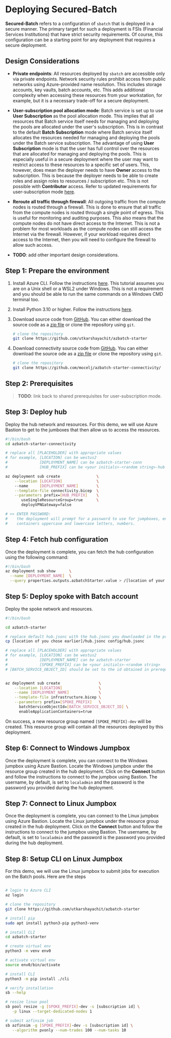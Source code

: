 # Deploying Secured-Batch

**Secured-Batch** refers to a configuration of `sbatch` that is deployed in a secure manner. The primary target
for such a deployment is FSIs (Financial Services Institutions) that have strict security requirements. Of course, this
configuration can be a starting point for any deployment that requires a secure deployment.

## Design Considerations

* **Private endpoints**: All resources deployed by `sbatch` are accessible only via private endpoints. Network security
  rules prohibit access from public networks using Azure-provided name resolution. This includes storage accounts,
  key vaults, batch accounts, etc. This adds additional complexity when accessing these resources from your workstation, for
  example, but it is a necessary trade-off for a secure deployment.

* **User-subscription pool allocation mode**: Batch service is set up to use **User Subscription** as the pool allocation mode. This
  implies that all resources that Batch service itself needs for managing and deploying the pools are allocated under the user's
  subscription. This is in contrast to the default **Batch Subscription** mode where Batch service itself allocates the resources
  needed for managing and deploying the pools under the Batch service subscription. The advantage of using **User Subscription** mode
  is that the user has full control over the resources that are allocated for managing and deploying the pools. This is especially
  useful in a secure deployment where the user may want to restrict access to these resources to a specific set of users. This, however,
  does mean the deployer needs to have **Owner** access to the subscription. This is because the deployer needs to be able to create
  roles and assign roles to resources / subscription etc. This is not possible with **Contributor** access. Refer to
  updated requirements for user-subscription mode
  [here](https://learn.microsoft.com/en-us/azure/batch/batch-account-create-portal#configure-user-subscription-mode).

* **Reroute all traffic through firewall**: All outgoing traffic from the compute nodes is routed through a firewall. This is done
  to ensure that all traffic from the compute nodes is routed through a single point of egress. This is useful for monitoring and
  auditing purposes. This also means that the compute nodes do not have direct access to the Internet. This is not a problem for
  most workloads as the compute nodes can still access the Internet via the firewall. However, if your workload requires direct
  access to the Internet, then you will need to configure the firewall to allow such access.

* **TODO**: add other important design considerations.

## Step 1: Prepare the environment

1. Install Azure CLI. Follow the instructions [here](https://learn.microsoft.com/en-us/cli/azure/install-azure-cli).
   This tutorial assumes you are on a Unix shell or a WSL2 under Windows. This is not a requirement and you should be
   able to run the same commands on a Windows CMD terminal too.

2. Install Python 3.10 or higher. Follow the instructions [here](https://www.python.org/downloads/).

3. Download source code from [GitHub](https://github.com/utkarshayachit/azbatch-starter). You can either download the
   source code as a [zip file](https://github.com/utkarshayachit/azbatch-starter/archive/refs/heads/main.zip)
   or clone the repository using `git`.

   ```bash
   # clone the repository
   git clone https://github.com/utkarshayachit/azbatch-starter
   ```

4. Download connectivity source code from [GitHub](https://github.com/mocelj/azbatch-starter-connectivity). You can either
   download the source ode as a [zip file](https://github.com/mocelj/azbatch-starter-connectivity/archive/refs/heads/main.zip)
   or clone the repository using `git`.

   ```bash
   # clone the repository
   git clone https://github.com/mocelj/azbatch-starter-connectivity/
   ```

## Step 2: Prerequisites

> **TODO**: link back to shared prerequisites for user-subscription mode.

## Step 3: Deploy hub

Deploy the hub network and resources. For this demo, we will use Azure Bastion to get to the jumboxes that then allow us to access the resources.

```bash
#!/bin/bash
cd azbatch-starter-connectivity

# replace all [PLACEHOLDER] with appropriate values
# for example, [LOCATION] can be westus2
#              [DEPLOYMENT_NAME] can be azbatch-starter-conn
#              [HUB_PREFIX] can be <your initials>-<random string>-hub

az deployment sub create                \
    --location [LOCATION]               \ 
    --name     [DEPLOYMENT_NAME]        \
    --template-file connectivity.bicep  \
    --parameters prefix=[HUB_PREFIX]    \
       useSingleResourceGroup=true      \
       deployVPNGateway=false

# >> ENTER PASSWORD:
#    the deployment will prompt for a password to use for jumpboxes, enter a string that
#    containers uppercase and lowercase letters, numbers.
```

## Step 4: Fetch hub configuration

Once the deployment is complete, you can fetch the hub configuration using the following command:

```bash
#!/bin/bash
az deployment sub show      \
  --name [DEPLOYMENT_NAME]  \
  --query properties.outputs.azbatchStarter.value > /[location of your choice]/hub.jsonc
```

## Step 5: Deploy spoke with Batch account

Deploy the spoke network and resources.

```bash
#!/bin/bash

cd azbatch-starter

# replace default hub.jsonc with the hub.jsonc you downloaded in the previous step
cp [location of you chose earlier]/hub.jsonc config/hub.jsonc

# replace all [PLACEHOLDER] with appropriate values
# for example, [LOCATION] can be westus2
#              [DEPLOYMENT_NAME] can be azbatch-starter
#              [SPOKE_PREFIX] can be <your initials>-<random string>
# [BATCH_SERVICE_OBJECT_ID] should be set to the id obtained in prerequisites step.


az deployment sub create                 \
    --location [LOCATION]                \
    --name [DEPLOYMENT_NAME]             \
    --template-file infrastructure.bicep \
    --parameters prefix=[SPOKE_PREFIX]   \
      batchServiceObjectId=[BATCH_SERVICE_OBJECT_ID] \
      enableApplicationContainers=true
```

On success, a new resource group named `[SPOKE_PREFIX]-dev` will be created. This resource group will contain all
the resources deployed by this deployment.

## Step 6: Connect to Windows Jumpbox

Once the deployment is complete, you can connect to the Windows jumpbox using Azure Bastion. Locate the Windows
jumpbox under the resource group created in the hub deployment. Click on the **Connect** button and follow the
instructions to connect to the jumpbox using Bastion. The username, by default, is set to `localadmin` and the password
is the password you provided during the hub deployment.

## Step 7: Connect to Linux Jumpbox

Once the deployment is complete, you can connect to the Linux jumpbox using Azure Bastion. Locate the Linux
jumpbox under the resource group created in the hub deployment. Click on the **Connect** button and follow the
instructions to connect to the jumpbox using Bastion. The username, by default, is set to `localadmin` and the password
is the password you provided during the hub deployment.

## Step 8: Setup CLI on Linux Jumpbox

For this demo, we will use the Linux jumpbox to submit jobs for execution on the Batch pools. Here are the steps

```bash

# login to Azure CLI
az login

# clone the repository
git clone https://github.com/utkarshayachit/azbatch-starter

# install pip
sudo apt install python3-pip python3-venv

# install CLI
cd azbatch-starter

# create virtual env
python3 -m venv env0

# activate virtual env
source env0/bin/activate

# install CLI
python3 -m pip install ./cli

# verify installation
sb --help

# resize linux pool
sb pool resize -g [SPOKE_PREFIX]-dev -s [subscription id] \
   -p linux --target-dedicated-nodes 1

# submit azfinsim job
sb azfinsim -g [SPOKE_PREFIX]-dev -s [subscription id] \
   --algorithm pvonly --num-trades 100 --num-tasks 10
```
